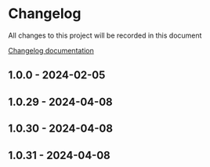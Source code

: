 # Changelog

All changes to this project will be recorded in this document

[Changelog documentation](https://keepachangelog.com/en/1.0.0/)

## 1.0.0 - 2024-02-05

## 1.0.29 - 2024-04-08

## 1.0.30 - 2024-04-08

## 1.0.31 - 2024-04-08